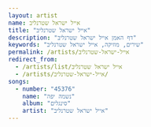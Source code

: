 ```yaml
---
layout: artist
name: אייל ישראל שטרנליב
title: "אייל ישראל שטרנליב"
description: "דף האמן אייל ישראל שטרנליב"
keywords: "שירים, מוזיקה, אייל ישראל שטרנליב"
permalink: /artists/אייל-ישראל-שטרנליב
redirect_from:
  - /artists/list/אייל ישראל שטרנליב
  - /artists/אייל-ישראל-שטרנליב/
songs:
  - number: "45376"
    name: "נשמה יפה"
    album: "סינגלים"
    artist: "אייל ישראל שטרנליב"
---
```


